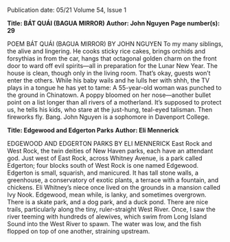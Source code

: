 Publication date: 05/21
Volume 54, Issue 1

**Title: BÁT QUÁI (BAGUA MIRROR)**
**Author: John Nguyen**
**Page number(s): 29**

POEM
BÁT QUÁI (BAGUA MIRROR)
BY JOHN NGUYEN 
To my many siblings, the alive and lingering. 
He cooks sticky rice cakes, brings orchids
and forsythias in from the car, hangs that
octagonal golden charm on the front door
to ward off evil spirits—all in preparation
for the Lunar New Year. The house is clean,
though only in the living room. That’s okay,
guests won’t enter the others. While his baby
wails and he lulls her with shhh, the TV plays
in a tongue he has yet to tame: A 55-year-old
woman was punched to the ground in Chinatown.
A poppy bloomed on her nose—another bullet
point on a list longer than all rivers of a motherland.
It’s supposed to protect us, he tells his kids, who stare
at the just-hung, teal-eyed talisman. Then fireworks fly.                         Bang.
John Nguyen is a sophomore
in Davenport College.



**Title: Edgewood and Edgerton Parks**
**Author: Eli Mennerick**

EDGEWOOD AND EDGERTON PARKS
BY ELI MENNERICK 
East Rock and West Rock, the twin deities of New Haven parks, 
each have an attendant god. Just west of East Rock, across Whitney 
Avenue, is a park called Edgerton; four blocks south of West Rock is 
one named Edgewood. Edgerton is small, squarish, and manicured. 
It has tall stone walls, a greenhouse, a conservatory of exotic plants, a 
terrace with a fountain, and chickens. Eli Whitney’s niece once lived 
on the grounds in a mansion called Ivy Nook. Edgewood, mean­
while, is lanky, and sometimes overgrown. There is a skate park, and a 
dog park, and a duck pond. There are nice trails, particularly along the 
tiny, ruler-straight West River. Once, I saw the river teeming with 
hundreds of alewives, which swim from Long Island Sound into the 
West River to spawn. The water was low, and the fish flopped on top 
of one another, straining upstream.